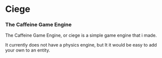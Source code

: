 # Ciege
### The Caffeine Game Engine

The Caffeine Game Engine, or ciege is a simple game engine that i made.

It currently does not have a physics engine, but It it would be easy to add your own to an entity.


